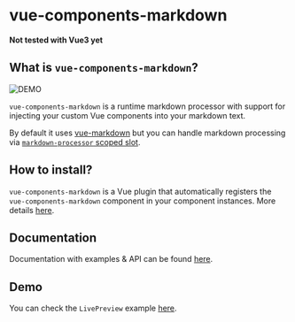 # vue-components-markdown

**Not tested with Vue3 yet**

## What is `vue-components-markdown`?

![DEMO](src/assets/VueComponentsMarkdownDemo.gif)

`vue-components-markdown` is a runtime markdown processor with support for injecting your custom Vue components into your markdown text.

By default it uses [vue-markdown](https://github.com/miaolz123/vue-markdown) but you can handle markdown processing via [`markdown-processor` scoped slot](https://ivanjolic95.github.io/vue-components-markdown/#markdown-processor-scoped-slot).

## How to install?

`vue-components-markdown` is a Vue plugin that automatically registers the `vue-components-markdown` component in your component instances. More details [here](https://ivanjolic95.github.io/vue-components-markdown/#how-to-install).

## Documentation

Documentation with examples & API can be found [here](https://ivanjolic95.github.io/vue-components-markdown).

## Demo
You can check the `LivePreview` example [here](https://ivanjolic95.github.io/vue-components-markdown/#example-livepreview).
